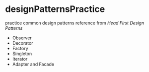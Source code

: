 # designPatternsPractice
practice common design patterns reference from _Head First Design Patterns_
- Observer
- Decorator
- Factory
- Singleton
- Iterator
- Adapter and Facade